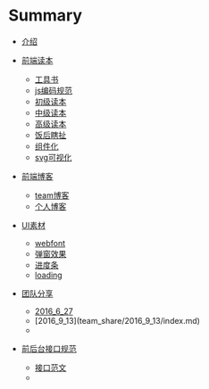 # Summary

* [介绍](README.md)
* [前端读本](books/qian_duan_du_ben.md)
  * [工具书](books/gongju.md)
  * [js编码规范](books/jsbian_ma_gui_fan.md)
  * [初级读本](books/chu_ji_du_ben.md)
  * [中级读本](books/zhong_ji_du_ben.md)
  * [高级读本](books/gao_ji_du_ben.md)
  * [饭后瞎扯](books/fan_hou_xia_che.md)
  * [组件化](books/zu_jian_hua.md)
  * [svg可视化](books/svgke_shi_hua.md)

* [前端博客](blog/qian_duan_bo_ke.md)
  * [team博客](blog/teambo_ke.md)
  * [个人博客](blog/ge_ren_bo_ke.md)

* [UI素材](ui/uisu_cai.md)
  * [webfont](ui/webfont.md)
  * [弹窗效果](ui/tan_chuang_xiao_guo.md)
  * [进度条](ui/jin_du_tiao.md)
  * [loading](ui/loading.md)

* [团队分享](team_share/tuan_dui_fen_xiang.md)
  * [2016\_6\_27](team_share/2016_6_27/2016_6_27.md)
  * \[2016\_9\_13\]\(team\_share\/2016\_9\_13\/index.md\)
  * 

* [前后台接口规范](接口/qian_hou_tai_jie_kou_gui_fan.md)
  * [接口范文](接口/接口/jie_kou_fan_wen.md)
  * 


